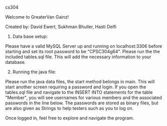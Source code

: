 cs304


Welcome to GreaterVan Gainz!

Created by: David Ewert, Sukhman Bhuller, Hasti Delfi



1) Data base setup:

Please have a valid MySQL Server up and running on localhost:3306 before starting and set its root password to be "CPSC304g64".  Please run the the included tables.sql file.  This will add the necessary information to your database.

2) Running the java file:

Please run the java data files, the start method belongs in main.  This will start another screen requiring a password and login.  If you open the tables.sql file and navigate to the INSERT INTO statements for the table "Member", you will see usernames for various members and the associated passwords in the line below.  The passwords are stored as binary files, but are also given as Strings to help testers such as you to log on.

Once logged in, feel free to explore and navigate the program.  